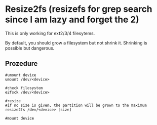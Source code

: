 # Resize2fs (resizefs for grep search since I am lazy and forget the 2)

This is only working for ext2/3/4 filesytems.

By default, you should grow a filesystem but not shrink it. Shrinking is possible but dangerous.

## Prozedure

```
#umount device
umount /dev/<device>

#check filesystem
e2fsck /dev/<device>

#resize
#if no size is given, the partition will be grown to the maximum
resize2fs /dev/<device> [size]

#mount device
```

